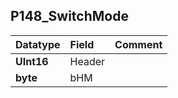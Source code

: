 ## P148\_SwitchMode ##
| **Datatype** | **Field** | **Comment** |
|:-------------|:----------|:------------|
| **UInt16** | Header |  |
| **byte** | bHM |  |